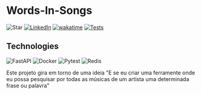 # Words-In-Songs

![Star](https://img.shields.io/github/stars/Erickson-lopes-dev/Words-In-Songs?style=social) [![LinkedIn](https://img.shields.io/badge/LinkedIn-Erickson_Lopes%20-blue)](https://www.linkedin.com/in/ericksonlopes/)
[![wakatime](https://wakatime.com/badge/user/541772df-f19f-4145-a40c-cf7ffac73ea5/project/0a7f661a-d99d-450d-9180-049bc3418b55.svg)](https://wakatime.com/badge/user/541772df-f19f-4145-a40c-cf7ffac73ea5/project/0a7f661a-d99d-450d-9180-049bc3418b55)
[![Tests](https://github.com/Erickson-lopes-dev/Words-In-Songs/actions/workflows/tests.yml/badge.svg?branch=master)](https://github.com/Erickson-lopes-dev/Words-In-Songs/actions/workflows/tests.yml)

## Technologies
![FastAPI](https://img.shields.io/badge/-FastAPI-009688?&logo=FastAPI&logoColor=FFFFFF) ![Docker](https://img.shields.io/badge/-Docker-2496ED?&logo=Docker&logoColor=FFFFFF) ![Pytest](https://img.shields.io/badge/-Pytest-0A9EDC?&logo=Pytest&logoColor=FFFFFF) ![Redis](https://img.shields.io/badge/-Redis-DC382D?&logo=Redis&logoColor=FFFFFF)

Este projeto gira em torno de uma ideia "E se eu criar uma ferramente onde eu possa pesquisar por todas as músicas de um
artista uma determinada frase ou palavra"
